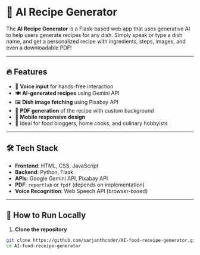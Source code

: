 # 🧠 AI Recipe Generator

The **AI Recipe Generator** is a Flask-based web app that uses generative AI to help users generate recipes for any dish. Simply speak or type a dish name, and get a personalized recipe with ingredients, steps, images, and even a downloadable PDF!

---

## 🔥 Features

- 🎤 **Voice input** for hands-free interaction  
- 🍽️ **AI-generated recipes** using Gemini API  
- 🖼️ **Dish image fetching** using Pixabay API  
- 📄 **PDF generation** of the recipe with custom background  
- 📱 **Mobile responsive design**  
- 🧠 Ideal for food bloggers, home cooks, and culinary hobbyists  

---

## 🛠️ Tech Stack

- **Frontend**: HTML, CSS, JavaScript  
- **Backend**: Python, Flask  
- **APIs**: Google Gemini API, Pixabay API  
- **PDF**: `reportlab` or `fpdf` (depends on implementation)  
- **Voice Recognition**: Web Speech API (browser-based)

---

## 🚀 How to Run Locally

1. **Clone the repository**

```bash
git clone https://github.com/sarjanthcoder/AI-food-receipe-generator.git
cd AI-food-receipe-generator
